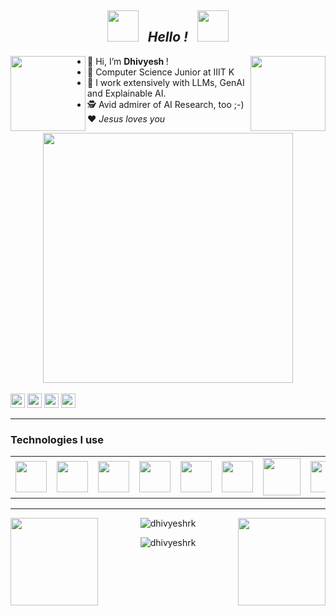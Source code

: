 <div align = "center">
<h2>
<img src="https://user-images.githubusercontent.com/74038190/213844263-a8897a51-32f4-4b3b-b5c2-e1528b89f6f3.png" width="50px" /> &nbsp; <i><b> Hello ! </b> </i> &nbsp; <img src="https://user-images.githubusercontent.com/74038190/213844263-a8897a51-32f4-4b3b-b5c2-e1528b89f6f3.png" width="50px" />
</h2>
</div>

<img align="right" src="https://user-images.githubusercontent.com/74038190/213866269-5d00981c-7c98-46d7-8a8e-16f462f15227.gif" height="120" /></a>

<img align="left" src="https://user-images.githubusercontent.com/74038190/213866269-5d00981c-7c98-46d7-8a8e-16f462f15227.gif" height="120" /></a>

- 👋 Hi, I’m <b> Dhivyesh </b> !
- 👀 Computer Science Junior at IIIT K
- 🌱 I work extensively with LLMs, GenAI and Explainable AI.
- 🕵️ Avid admirer of AI Research, too ;-)
❤️ <i> Jesus loves you </i>

<div align = "center" >
<img src="https://user-images.githubusercontent.com/74038190/212749447-bfb7e725-6987-49d9-ae85-2015e3e7cc41.gif" width="400">
<br><br>
</div align = 'center'>
<a href="https://www.linkedin.com/in/dhivyesh-rk"><img src="https://img.shields.io/badge/linkedin-%230077B5.svg?&style=for-the-badge&logo=linkedin&logoColor=white" height=23></a> 
<a href="mailto:dhivyesh.rk@gmail.com"><img src="https://img.shields.io/badge/Gmail-D14836?style=for-the-badge&logo=gmail&logoColor=white" height=23></a>
<a href="https://www.kaggle.com/dhivyeshrk/datasets"><img src="https://img.shields.io/badge/Kaggle-035a7d?style=for-the-badge&logo=kaggle&logoColor=white" height=23></a> 
<a href="https://huggingface.co/dhivyeshrk"><img src="https://img.shields.io/badge/HuggingFace-yellow" height=23></a> 

</div>

--- 

<h3> Technologies I use </h3>
<table>
  <tr>
    <td align="center">
      <a href="https://git-scm.com/">
        <img src="https://git-scm.com/images/logos/downloads/Git-Icon-1788C.svg" height="50" />
      </a>
    </td>
    <td align="center">
      <a href="https://pytorch.org/">
        <img src="https://upload.wikimedia.org/wikipedia/commons/1/10/PyTorch_logo_icon.svg" height="50" />
      </a>
    </td>
    <td align="center">
      <a href="https://www.djangoproject.com/">
        <img src="https://user-images.githubusercontent.com/25181517/223639822-2a01e63a-a7f9-4a39-8930-61431541bc06.png" height="50" />
      </a>
    </td>
    <td align="center">
      <a href="https://www.python.org/">
        <img src="https://upload.wikimedia.org/wikipedia/commons/c/c3/Python-logo-notext.svg" height="50" />
      </a>
    </td>
    <td align="center">
      <a href="https://jupyter.org/">
        <img src="https://upload.wikimedia.org/wikipedia/commons/3/38/Jupyter_logo.svg" height="50" />
      </a>
    </td>
    <td align="center">
      <a href="https://keras.io/">
        <img src="https://upload.wikimedia.org/wikipedia/commons/a/ae/Keras_logo.svg" height="50" />
      </a>
    </td>
    <td align="center">
      <a href="https://huggingface.co/">
        <img src="https://cdn-lfs.huggingface.co/repos/96/a2/96a2c8468c1546e660ac2609e49404b8588fcf5a748761fa72c154b2836b4c83/942cad1ccda905ac5a659dfd2d78b344fccfb84a8a3ac3721e08f488205638a0?response-content-disposition=inline%3B+filename*%3DUTF-8%27%27hf-logo.svg%3B+filename%3D%22hf-logo.svg%22%3B&response-content-type=image%2Fsvg%2Bxml&Expires=1705571272&Policy=eyJTdGF0ZW1lbnQiOlt7IkNvbmRpdGlvbiI6eyJEYXRlTGVzc1RoYW4iOnsiQVdTOkVwb2NoVGltZSI6MTcwNTU3MTI3Mn19LCJSZXNvdXJjZSI6Imh0dHBzOi8vY2RuLWxmcy5odWdnaW5nZmFjZS5jby9yZXBvcy85Ni9hMi85NmEyYzg0NjhjMTU0NmU2NjBhYzI2MDllNDk0MDRiODU4OGZjZjVhNzQ4NzYxZmE3MmMxNTRiMjgzNmI0YzgzLzk0MmNhZDFjY2RhOTA1YWM1YTY1OWRmZDJkNzhiMzQ0ZmNjZmI4NGE4YTNhYzM3MjFlMDhmNDg4MjA1NjM4YTA%7EcmVzcG9uc2UtY29udGVudC1kaXNwb3NpdGlvbj0qJnJlc3BvbnNlLWNvbnRlbnQtdHlwZT0qIn1dfQ__&Signature=Z8p3FLc4Lyyg54tvjNL5skg2IohQ3vZvyD0z1rb0pBkeZ1NBbjVVDc8fAMb-SP8WpjlEsPNsDi2rutdoO8SHCzGykFZ4ed%7E85RthPzte2Rkqazj7BE7iPTHqNEH9u0HBVXqjS-3ZdTwnNyUNORUu1g-EOGJnFML-2zAHXUZTKHZGZAoyUY48agjuJlFLH0qjoxV0AO0lhJ5H4KQzOrOml3wkdnFV1SEHWZyXcaMWhGQtGkoLCjNZUHjAzhTBB5Dzu1afpFlgVZbuck8R7vX4i2LGzfxu0EEMitfcvoo5hvD0z-pjdw4aUHdksrJ8LGIxKpoBkAw1vU-84bYQ3wJX4A__&Key-Pair-Id=KVTP0A1DKRTAX" height="60" />
      </a>
    </td>
    <td align="center">
      <a href="https://www.jetbrains.com/pycharm/">
        <img src="https://upload.wikimedia.org/wikipedia/commons/1/1d/PyCharm_Icon.svg" height="50" />
      </a>
    </td>
  </tr>
</table>



<!-- <img src="https://upload.wikimedia.org/wikipedia/commons/e/ed/Pandas_logo.svg" height="50" /></a>
&nbsp;&nbsp;
<img src="https://upload.wikimedia.org/wikipedia/commons/3/38/Jupyter_logo.svg" height="50" /></a> -->
<!-- &nbsp;&nbsp; -->

--- 
<div align = "center">
<img align="right" src="https://user-images.githubusercontent.com/74038190/213866269-5d00981c-7c98-46d7-8a8e-16f462f15227.gif" height="140" /></a>
<img align="left" src="https://user-images.githubusercontent.com/74038190/213866269-5d00981c-7c98-46d7-8a8e-16f462f15227.gif" height="140" /></a>


<p><img align="center" src="https://github-readme-stats.vercel.app/api/top-langs?username=dhivyeshrk&show_icons=true&locale=en&layout=compact" alt="dhivyeshrk" /></p>


<p><img align="center" src="https://github-readme-streak-stats.herokuapp.com/?user=dhivyeshrk&" alt="dhivyeshrk" /></p>

</div>

<!---
dhivyeshrk/dhivyeshrk is a ✨ special ✨ repository because its `README.md` (this file) appears on your GitHub profile.

You can click the Preview link to take a look at your changes.
--->
